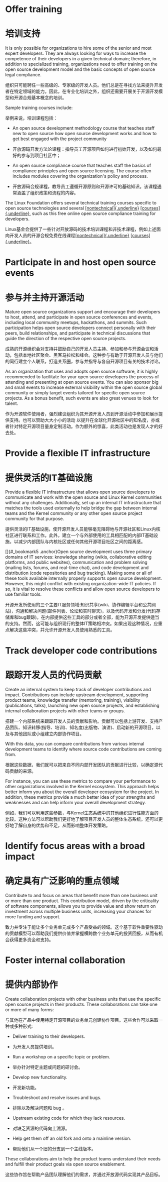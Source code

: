 Offer training
==============

培训支持
==============

It is only possible for organizations to hire some of the senior and
most expert developers. They are always looking for ways to increase
the competence of their developers in a given technical domain;
therefore, in addition to specialized training, organizations need to offer training on the open source
development model and the basic concepts of open source legal
compliance.

组织只可能聘任一些高级的、专家级的开发人员。他们总是在寻找方法来提升开发者在特定领域的能力。因此，在专业化培训之外，组织还需要开展关于开源开发模型和开源合规基本概念的培训。

Sample training courses include:

举例来说，培训课程包括：

-   An open source development methodology course that teaches staff new
    to open source how open source development works and how to get best
    engaged with the project community

-   开放源码开发方法论课程：指导员工开源项目如何进行初始开发，以及如何最好的参与到项目社区中；

-   An open source compliance course that teaches staff the basics of
    compliance principles and open source licensing. The course often
    includes modules covering the organization's policy and process.

-   开放源码合规课程，教导员工遵循开源原则和开源许可的基础知识。该课程通常涵盖了组织政策和流程的内容。

The Linux Foundation offers several technical training courses
specific to open source technologies and several
[[nontechnical]{.underline}](https://training.linuxfoundation.org/full-catalog)
[[courses]{.underline}](https://training.linuxfoundation.org/full-catalog),
such as this free online open source compliance training for
developers.

Linux基金会提供了一些针对开放源码的技术培训课程和非技术课程，例如上述面向开发人员的开源合规免费在线课程[[nontechnical]{.underline}](https://training.linuxfoundation.org/full-catalog)
[[courses]{.underline}](https://training.linuxfoundation.org/full-catalog)。

 Participate in and host open source events
==========================================

 参与并主持开源活动
==========================================

Mature open source organizations support and encourage their
developers to host, attend, and participate in open source conferences
and events, including local community meetups, hackathons, and
summits. Such participation helps open source developers connect
personally with their peers, build relationships, and participate in
technical discussions that guide the direction of the respective open
source projects.

成熟的开源组织会对支持并鼓励自己的开发人员主持、参加和参与开源会议和活动，包括本地社区聚会、黑客马拉松和峰会。这种参与有助于开源开发人员与他们的同行建立个人联系，打造关系圈，参与并指导与各自开源项目有关的技术讨论。

As an organization that uses and adopts open source software, it is
highly recommended to facilitate for your open source developers the
process of attending and presenting at open source events. You can
also sponsor big and small events to increase external visibility within the open source global
community or simply target events tailored for specific open source
projects. As a bonus benefit, such events are also great venues to
look for talent.

作为开源软件使用者，强烈建议组织为其开源开发人员到开源活动中参加和展示提供支持。也可以赞助大大小小的活动
以提升在全球化开源社区中的知名度，亦或者针对特定开源项目量身定制活动。作为额外的惊喜，此类活动也是发现人才的好去处。

Provide a flexible IT infrastructure
====================================

提供灵活的IT基础设施
====================================

Provide a flexible IT infrastructure that allows open source
developers to communicate and work with the open source and Linux
Kernel communities without any challenges. Additionally, set up an
internal IT infrastructure that matches the tools used externally to
help bridge the gap between internal teams and the Kernel community or
any other open source project community for that purpose.

提供灵活的IT基础设施，使开源开发人员能够毫无阻碍地与开源社区和Linux内核社区进行联系和工作。此外，建立一个与外部使用的工具相匹配的内部IT基础设施，以减少内部团队与内核社区或任何其他开源项目社区之间的距离感。

[]{#_bookmark5 .anchor}Open source development uses three primary
domains of IT services: knowledge sharing (wikis, collaborative
editing platforms, and public websites), communication and problem solving
(mailing lists, forums, and real-time chat), and code development and
distribution (code repositories and bug tracking). Making some or all
of these tools available internally properly supports open source
development. However, this might conflict with existing
organization-wide IT policies. If so, it is vital to resolve these
conflicts and allow open source developers to use familiar tools.

开源开发所使用的三个主要IT服务领域:知识共享(wiki、协作编辑平台和公共网站)，沟通和解决问题(邮件列表、论坛和实时聊天)，以及代码开发和分发(代码存储库和bug跟踪)。在内部提供这些工具的部分或者全部，能为开源开发提供适当的支持。然而，这可能与组织现行的整体IT策略相冲突。如果出现这种情况，应重点解决这些冲突，并允许开源开发人员使用熟悉的工具。

Track developer code contributions
==================================

跟踪开发人员的代码贡献
==================================

Create an internal system to keep track of developer contributions and
impact. Contributions can include upstream development, supporting
product teams, knowledge transfer (mentoring, training), visibility
(publications, talks), launching new open source projects, and
establishing internal collaboration projects with other teams or
groups.

搭建一个内部系统来跟踪开发人员的贡献和影响。贡献可以包括上游开发、支持产品团队、知识转移(指导、培训)、知名度(出版物、演讲)、启动新的开源项目，以及与其他团队或小组建立内部协作项目。

With this data, you can compare contributions from various internal
development teams to identify where source code contributions are
coming from.

根据这些数据，我们就可以把来自不同内部开发团队的贡献进行比较，以确定源代码贡献的来源。

For instance, you can use these metrics to compare your performance to
other organizations involved in the Kernel ecosystem. This approach
helps better inform you about the overall developer ecosystem for the
project. In addition, these metrics provide a much better idea of your
strengths and weaknesses and can help inform your overall development
strategy.

例如，我们可以利用这些参数，与Kernel生态系统中的其他组织进行性能方面的比较。这种方法可以帮助我们更好地了解项目开发人员的整体生态系统。还可以更好地了解自身的优势和不足，从而影响整体开发策略。

 Identify focus areas with a broad impact
========================================

确定具有广泛影响的重点领域
========================================

Contribute to and focus on areas that benefit more than one business
unit or more than one product. This contribution model, driven by the
criticality of software components, allows you to provide value and
show return on investment  across multiple business units, increasing your chances for more
funding and support.

致力并专注于能让多个业务单元或多个产品受益的领域。这个基于软件重要性驱动的贡献模型可以帮助我们提供价值并掌握横跨数个业务单元的投资回报，从而有机会获得更多资金和支持。

Foster internal collaboration
=============================

提供内部协作
=============================

Create collaboration projects with other business units that use the
specific open source projects in their products. These collaborations
can take one or more of many forms:

与其他在产品中使用特定开源项目的业务单元创建协作项目。这些合作可以采取一种或多种形式:

-   Deliver training to their developers.

-   为开发人员提供培训。

-   Run a workshop on a specific topic or problem.

-   举办针对特定主题或问题的研讨会。

-   Develop new functionality.

-   开发新功能。

-   Troubleshoot and resolve issues and bugs.

-   排除以及解决问题和 bug 。

-   Upstream existing code for which they lack resources.

-   对缺乏资源的代码向上溯源。

-   Help get them off an old fork and onto a mainline version.

-   帮助他们从一个旧的分支到一个主线版本。

These collaborations aim to help the product teams understand their
needs and fulfill their product goals via open source enablement.

这些协作旨在帮助产品团队理解他们的需求，并通过开放源代码实现其产品目标。
